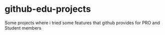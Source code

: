 # github-edu-projects
Some projects where i tried some features that github provides for PRO and Student members
